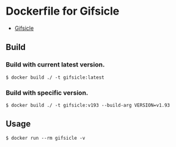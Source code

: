 # Dockerfile for Gifsicle

- [Gifsicle](https://github.com/kohler/gifsicle)

## Build

### Build with current latest version.

```shell
$ docker build ./ -t gifsicle:latest
```

### Build with specific version.

```shell
$ docker build ./ -t gifsicle:v193 --build-arg VERSION=v1.93
```

## Usage

```shell
$ docker run --rm gifsicle -v
```
